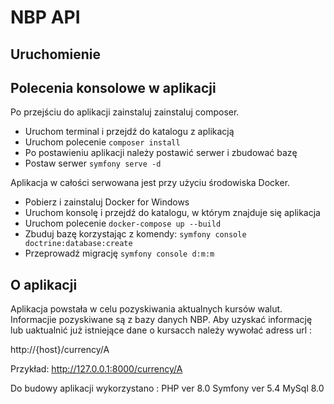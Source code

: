# NBP API

## Uruchomienie


## Polecenia konsolowe w aplikacji

Po przejściu do aplikacji zainstaluj zainstaluj composer.

- Uruchom terminal i przejdź do katalogu z aplikacją
- Uruchom polecenie `composer install`
- Po postawieniu aplikacji należy postawić serwer i zbudować bazę
- Postaw serwer `symfony serve -d`

Aplikacja w całości serwowana jest przy użyciu środowiska Docker.

- Pobierz i zainstaluj Docker for Windows
- Uruchom konsolę i przejdź do katalogu, w którym znajduje się aplikacja
- Uruchom polecenie `docker-compose up --build`
- Zbuduj bazę korzystając z komendy:
  `symfony console doctrine:database:create`
- Przeprowadź migrację `symfony console d:m:m`

## O aplikacji

Aplikacja powstała w celu pozyskiwania aktualnych kursów walut. Informacjie pozyskiwane są z bazy danych NBP.
Aby uzyskać informację lub uaktualnić już istniejące dane o kursacch należy wywołać adress url :

http://{host}/currency/A

Przykład:
http://127.0.0.1:8000/currency/A

Do budowy aplikacji wykorzystano : 
PHP ver 8.0
Symfony ver 5.4
MySql 8.0